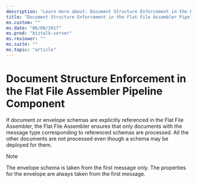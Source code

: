```yaml
---
description: "Learn more about: Document Structure Enforcement in the Flat File Assembler Pipeline Component"
title: "Document Structure Enforcement in the Flat File Assembler Pipeline Component"
ms.custom: ""
ms.date: "06/08/2017"
ms.prod: "biztalk-server"
ms.reviewer: ""
ms.suite: ""
ms.topic: "article"
---
```

# Document Structure Enforcement in the Flat File Assembler Pipeline Component
If document or envelope schemas are explicitly referenced in the Flat File Assembler, the Flat File Assembler ensures that only documents with the message type corresponding to referenced schemas are processed. All the other documents are not processed even though a schema may be deployed for them.  
  
> [!NOTE]
>  The envelope schema is taken from the first message only. The properties for the envelope are always taken from the first message.

